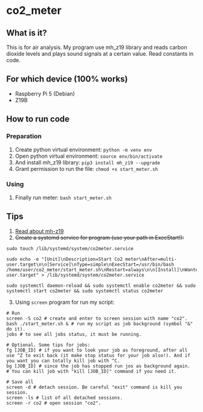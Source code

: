 # co2_meter
## What is it?
This is for air analysis. My program use mh_z19 library and reads carbon dioxide levels and plays sound signals at a certain value. Read constants in code.

## For which device (100% works)
- Raspberry Pi 5 (Debian)
- Z19B

## How to run code
### Preparation
1. Create python virtual environment: ``python -m venv env``
2. Open python virtual environment: ``source env/bin/activate``
3. And install mh_z19 library: ``pip3 install mh_z19 --upgrade``
4. Grant permission to run the file: `chmod +x start_meter.sh`

### Using
1. Finally run meter: ``bash start_meter.sh``

## Tips
1. [Read about mh-z19](https://github.com/UedaTakeyuki/mh-z19)
2. ~~Create a systemd service for program (use your path in ExecStart!):~~
~~~
sudo touch /lib/systemd/system/co2meter.service
~~~
~~~
sudo echo -e "[Unit]\nDescription=Start Co2 meter\nAfter=multi-user.target\n\n[Service]\nType=simple\nExecStart=/usr/bin/bash /home/user/co2_meter/start_meter.sh\nRestart=always\n\n[Install]\nWantedBy=multi-user.target" > /lib/systemd/system/co2meter.service
~~~
~~~
sudo systemctl daemon-reload && sudo systemctl enable co2meter && sudo systemctl start co2meter && sudo systemctl status co2meter
~~~
3. Using `screen` program for run my script:
~~~
# Run
screen -S co2 # create and enter to screen session with name "co2".
bash ./start_meter.sh & # run my script as job background (symbol "&" do it).
jobs # to see all jobs status, it must be running.

# Optional. Some tips for jobs:
fg [JOB_ID] # if you want to look your job as foreground, after all use ^Z to exit back (it make stop status for your job also!). And if you want you can totally kill job with ^C.
bg [JOB_ID] # since the job has stopped run jos as background again.
# You can kill job with "kill [JOB_ID]" command if you need it.

# Save all
screen -d # detach session. Be careful "exit" command is kill you session.
screen -ls # list of all detached sessions.
screen -r co2 # open session "co2".
~~~
